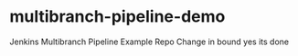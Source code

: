 # multibranch-pipeline-demo
Jenkins Multibranch Pipeline Example Repo 
Change
in bound
yes
its done

